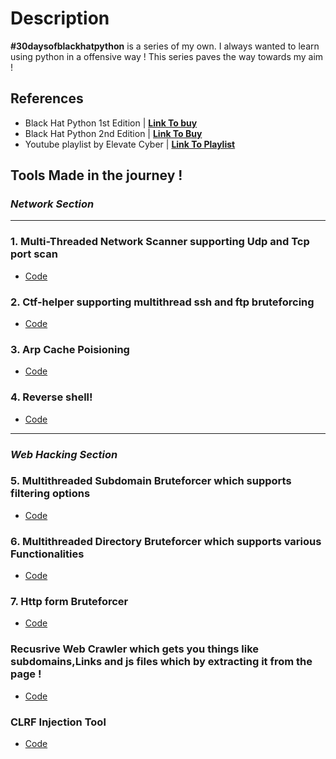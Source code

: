 # Description

**#30daysofblackhatpython** is a series of my own. I always wanted to learn using python in a offensive way ! This series paves the way towards my aim !

## References

- Black Hat Python 1st Edition | **[Link To buy](https://www.amazon.in/Black-Hat-Python-Justin-Seitz/dp/1593275900)**
- Black Hat Python 2nd Edition | **[Link To Buy](https://www.amazon.in/Black-Hat-Python-2nd-Programming/dp/1718501129)**
- Youtube playlist by Elevate Cyber | **[Link To Playlist ](https://youtube.com/playlist?list=PLk6vOUIjcauWAzYx5zn5JTnDL9R-Osk_H)**

## Tools Made in the journey !

### _Network Section_

---

### 1. Multi-Threaded Network Scanner supporting Udp and Tcp port scan

- [Code](https://raw.githubusercontent.com/calc1f4r/30-days-of-black-hat-python/master/Black_Hat_Python/Day%2001/networkscanner.py)

### 2. Ctf-helper supporting multithread ssh and ftp bruteforcing

- [Code](https://github.com/calc1f4r/30-days-of-black-hat-python/tree/master/Black_Hat_Python/Day%2003)

### 3. Arp Cache Poisioning

- [Code](https://github.com/calc1f4r/30-days-of-black-hat-python/tree/master/Black_Hat_Python/Day%2004)

### 4. Reverse shell!

- [Code](https://github.com/calc1f4r/30-days-of-black-hat-python/tree/master/Black_Hat_Python/Day%2006)

---

### _Web Hacking Section_

### 5. Multithreaded Subdomain Bruteforcer which supports filtering options

- [Code](https://github.com/calc1f4r/30-days-of-black-hat-python/tree/master/Black_Hat_Python/Day%2008)

### 6. Multithreaded Directory Bruteforcer which supports various Functionalities

- [Code](https://github.com/calc1f4r/30-days-of-black-hat-python/tree/master/Black_Hat_Python/Day%2009)

### 7. Http form Bruteforcer

- [Code](https://github.com/calc1f4r/30-days-of-black-hat-python/tree/master/Black_Hat_Python/Day%2010)

### Recusrive Web Crawler which gets you things like subdomains,Links and js files which by extracting it from the page !

- [Code](https://github.com/calc1f4r/30-days-of-black-hat-python/tree/master/Black_Hat_Python/Day%2011)

### CLRF Injection Tool

- [Code](https://github.com/calc1f4r/30-days-of-black-hat-python/tree/master/Black_Hat_Python/Day%2012)
